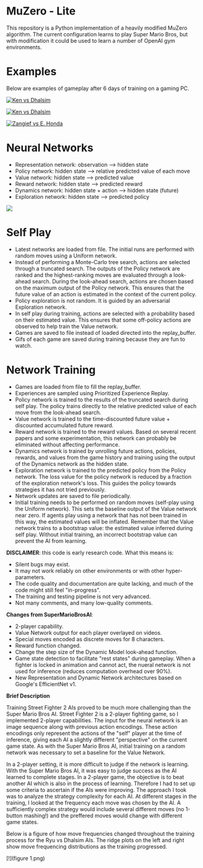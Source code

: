 


MuZero - Lite
======

This repository is a Python implementation of a heavily modified MuZero algorithm. The current configuration learns to play Super Mario Bros, but with modification it could be used to learn a number of OpenAI gym environments.

Examples
======

Below are examples of gameplay after 6 days of training on a gaming PC.


[![Ken vs Dhalsim]()](https://github.com/Nebraskinator/StreetFighter2AI/blob/master/agent01_1522_-46.mp4)

[![Ken vs Dhalsim]()](https://github.com/Nebraskinator/StreetFighter2AI/blob/master/agent02_1543_24.mp4)

[![Zangief vs E. Honda]()](https://github.com/Nebraskinator/StreetFighter2AI/blob/master/agent04_717_35_zangief_ehonda.mp4)

Neural Networks
======
 - Representation network: observation --> hidden state
 - Policy network: hidden state --> relative predicted value of each move
 - Value network: hidden state --> predicted value
 - Reward network: hidden state --> predicted reward
 - Dynamics network: hidden state + action --> hidden state (future)
 - Exploration network: hidden state --> predicted policy

![](NetworkDiagram.png)


Self Play
======
- Latest networks are loaded from file. The initial runs are performed with random moves using a Uniform network. 
- Instead of performing a Monte-Carlo tree search, actions are selected through a truncated search. The outputs of the Policy network are ranked and the highest-ranking moves are evaluated through a look-ahead search. During the look-ahead search, actions are chosen based on the maximum output of the Policy network. This ensures that the future value of an action is estimated in the context of the current policy.
- Policy exploration is not random. It is guided by an adversarial Exploration network.
- In self play during training, actions are selected with a probability based on their estimated value. This ensures that some off-policy actions are observed to help train the Value network.
- Games are saved to file instead of loaded directed into the replay_buffer.
- Gifs of each game are saved during training because they are fun to watch.


Network Training
======
- Games are loaded from file to fill the replay_buffer.
- Experiences are sampled using Prioritized Experience Replay.
- Policy network is trained to the results of the truncated search during self play. The policy trains directly to the relative predicted value of each move from the look-ahead search.
- Value network is trained to the time-discounted future value + discounted accumulated future reward.
- Reward network is trained to the reward values. Based on several recent papers and some experimentation, this network can probably be eliminated without affecting performance.
- Dynamics network is trained by unrolling future actions, policies, rewards, and values from the game history and training using the output of the Dynamics network as the hidden state.
- Exploration network is trained to the predicted policy from the Policy network. The loss value for the policy network is reduced by a fraction of the exploration network's loss. This guides the policy towards strategies it has not tried previously.
- Network updates are saved to file periodically.
- Initial training needs to be performed on random moves (self-play using the Uniform network). This sets the baseline output of the Value network near zero. If agents play using a network that has not been trained in this way, the estimated values will be inflated. Remember that the Value network trains to a bootstrap value: the estimated value inferred during self play. Without initial training, an incorrect bootstrap value can prevent the AI from learning.



**DISCLAIMER**: this code is early research code. What this means is:

- Silent bugs may exist.
- It may not work reliably on other environments or with other hyper-parameters.
- The code quality and documentation are quite lacking, and much of the code might still feel "in-progress".
- The training and testing pipeline is not very advanced.
- Not many comments, and many low-quality comments.

**Changes from SuperMarioBrosAI**:

- 2-player capability.
- Value Network output for each player overlayed on videos.
- Special moves encoded as discrete moves for 8 characters.
- Reward function changed.
- Change the step size of the Dynamic Model look-ahead function.
- Game state detection to facilitate "rest states" during gameplay. When a fighter is locked in animation and cannot act, the nueral network is not used for inference (reduces computation overhead over 90%).
- New Representation and Dynamic Network architectures based on Google's EfficientNet v1. 

**Brief Description**

Training Street Fighter 2 AIs proved to be much more challenging than the Super Mario Bros AI. Street Fighter 2 is a 2-player fighting game, so I implemented 2-player capabilities. The input for the neural network is an image sequence along with previous action encodings. These action encodings only represent the actions of the "self" player at the time of inference, giving each AI a slightly different "perspective" on the current game state. As with the Super Mario Bros AI, initial training on a random network was necessary to set a baseline for the Value Network.

In a 2-player setting, it is more difficult to judge if the network is learning. With the Super Mario Bros AI, it was easy to judge success as the AI learned to complete stages. In a 2-player game, the objective is to beat another AI which is also in the process of learning. Therefore I had to set up some criteria to ascertain if the AIs were improving. The approach I took was to analyze the strategy complexity for each AI. At different stages in the training, I looked at the frequency each move was chosen by the AI. A sufficiently complex strategy would include several different moves (no 1-button mashing!) and the preffered moves would change with different game states.

Below is a figure of how move frequencies changed throughout the training process for the Ryu vs Dhalsim AIs. The ridge plots on the left and right show move frequencing distributions as the training progressed. 

[!](figure 1.png)
